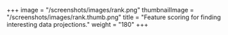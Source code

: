 +++
image =  "/screenshots/images/rank.png"
thumbnailImage = "/screenshots/images/rank.thumb.png"
title =  "Feature scoring for finding interesting data projections."
weight = "180"
+++
